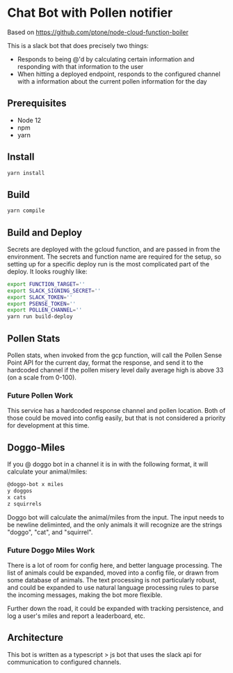 # Chat Bot with Pollen notifier

Based on <https://github.com/ptone/node-cloud-function-boiler>

This is a slack bot that does precisely two things:

* Responds to being @'d by calculating certain information and responding with that information to the user
* When hitting a deployed endpoint, responds to the configured channel with a information about the current pollen information for the day

## Prerequisites

* Node 12
* npm
* yarn

## Install

```bash
yarn install
```

## Build

```bash
yarn compile
```

## Build and Deploy

Secrets are deployed with the gcloud function, and are passed in from the environment.  The secrets and function name are required for the setup, so setting up for a specific deploy run is the most complicated part of the deploy.  It looks roughly like:

```bash
export FUNCTION_TARGET=''
export SLACK_SIGNING_SECRET=''
export SLACK_TOKEN=''
export PSENSE_TOKEN=''
export POLLEN_CHANNEL=''
yarn run build-deploy
```

## Pollen Stats

Pollen stats, when invoked from the gcp function, will call the Pollen Sense Point API for the current day, format the response, and send it to the hardcoded channel if the pollen misery level daily average high is above 33 (on a scale from 0-100).


### Future Pollen Work

This service has a hardcoded response channel and pollen location.  Both of those could be moved into config easily, but that is not considered a priority for development at this time.

## Doggo-Miles

If you @ doggo bot in a channel it is in with the following format, it will calculate your animal/miles:

```md
@doggo-bot x miles
y doggos
x cats
z squirrels
```

Doggo bot will calculate the animal/miles from the input.  The input needs to be newline deliminted, and the only animals it will recognize are the strings "doggo", "cat", and "squirrel".

### Future Doggo Miles Work

There is a lot of room for config here, and better language processing. The list of animals could be expanded, moved into a config file, or drawn from some database of animals.  The text processing is not particularly robust, and could be expanded to use natural language processing rules to parse the incoming messages, making the bot more flexible.

Further down the road, it could be expanded with tracking persistence, and log a user's miles and report a leaderboard, etc.

## Architecture

This bot is written as a typescript > js bot that uses the slack api for communication to configured channels.
